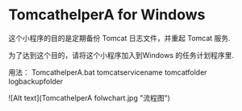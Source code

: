 # TomcathelperA for Windows
这个小程序的目的是定期备份 Tomcat 日志文件，并重起 Tomcat 服务.

为了达到这个目的，请将这个小程序加入到Windows 的任务计划程序里.

用法：
TomcathelperA.bat tomcatservicename tomcatfolder logbackupfolder

![Alt text](TomcathelperA folwchart.jpg "流程图")
